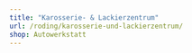 ```yaml
---
title: "Karosserie- & Lackierzentrum"
url: /roding/karosserie-und-lackierzentrum/
shop: Autowerkstatt
---
```

